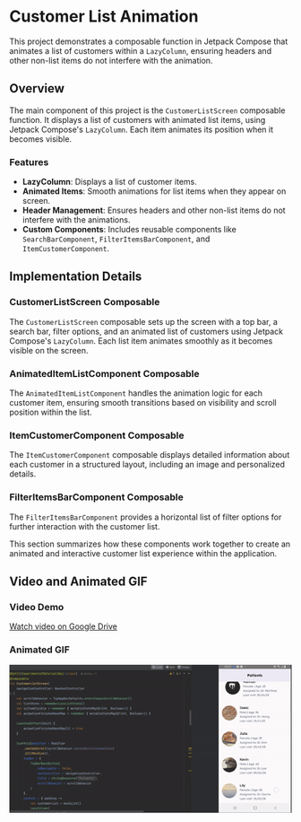 # Customer List Animation

This project demonstrates a composable function in Jetpack Compose that animates a list of customers within a `LazyColumn`, ensuring headers and other non-list items do not interfere with the animation.

## Overview

The main component of this project is the `CustomerListScreen` composable function. It displays a list of customers with animated list items, using Jetpack Compose's `LazyColumn`. Each item animates its position when it becomes visible.

### Features

- **LazyColumn**: Displays a list of customer items.
- **Animated Items**: Smooth animations for list items when they appear on screen.
- **Header Management**: Ensures headers and other non-list items do not interfere with the animations.
- **Custom Components**: Includes reusable components like `SearchBarComponent`, `FilterItemsBarComponent`, and `ItemCustomerComponent`.
## Implementation Details

### CustomerListScreen Composable

The `CustomerListScreen` composable sets up the screen with a top bar, a search bar, filter options, and an animated list of customers using Jetpack Compose's `LazyColumn`. Each list item animates smoothly as it becomes visible on the screen.

### AnimatedItemListComponent Composable

The `AnimatedItemListComponent` handles the animation logic for each customer item, ensuring smooth transitions based on visibility and scroll position within the list.

### ItemCustomerComponent Composable

The `ItemCustomerComponent` composable displays detailed information about each customer in a structured layout, including an image and personalized details.

### FilterItemsBarComponent Composable

The `FilterItemsBarComponent` provides a horizontal list of filter options for further interaction with the customer list.

This section summarizes how these components work together to create an animated and interactive customer list experience within the application.

## Video and Animated GIF

### Video Demo

[Watch video on Google Drive](https://drive.google.com/file/d/1PK02zdPFqsw3jKSifB7DK3K12qAKX3fJ/view?usp=sharing)

### Animated GIF

![Animated List](https://github.com/MelanieBenavente/Android-Compose-Animated-List/blob/master/AnimatedListCompose-ezgif.com-video-to-gif-converter.gif?raw=true)
